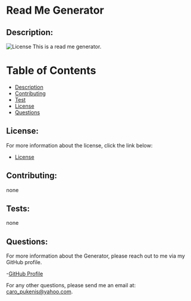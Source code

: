 # Read Me Generator
## Description:
![License](https://img.shields.io/badge/License-undefined-blue.svg "License Badge")
This is a read me generator.

# Table of Contents
- [Description](#description)
- [Contributing](#contributing)
- [Test](#tests)
- [License](#license)
- [Questions](#questions)

## License:
For more information about the license, click the link below:
- [License](https://opensource.org/licenses/undefined)

## Contributing:
none

## Tests:
none

## Questions:
For more information about the Generator, please reach out to me via my GitHub profile.

-[GitHub Profile](https://github.com/undefined)

For any other questions, please send me an email at: caro_pukenis@yahoo.com.
  
